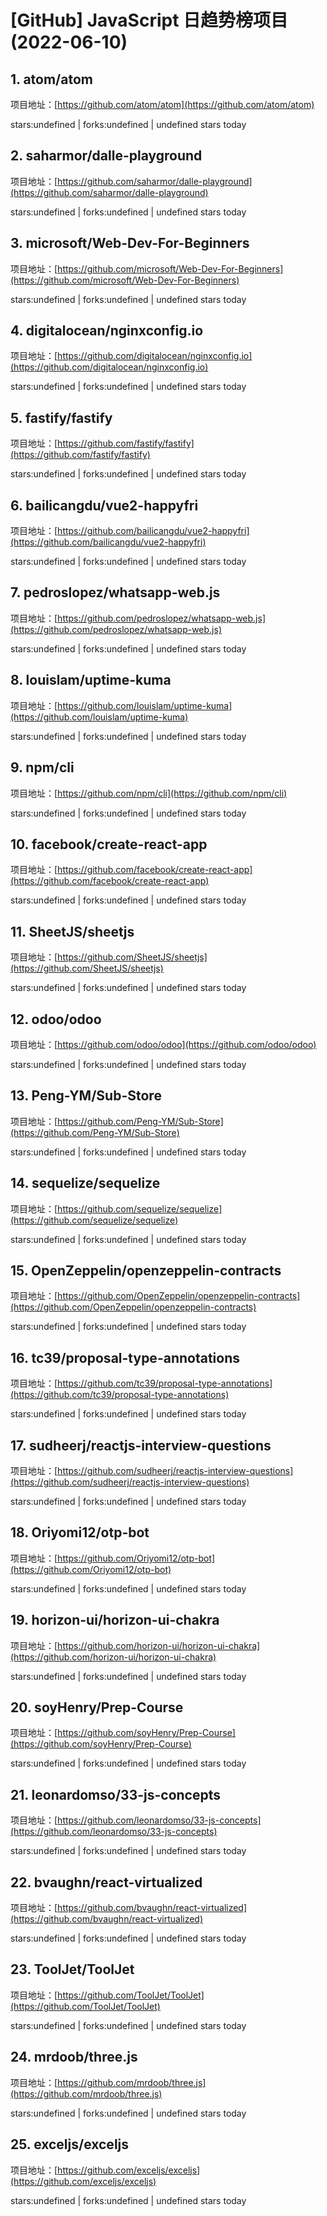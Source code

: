 # [GitHub] JavaScript 日趋势榜项目(2022-06-10)

## 1. atom/atom 

项目地址：[https://github.com/atom/atom](https://github.com/atom/atom)

stars:undefined | forks:undefined | undefined stars today 



## 2. saharmor/dalle-playground 

项目地址：[https://github.com/saharmor/dalle-playground](https://github.com/saharmor/dalle-playground)

stars:undefined | forks:undefined | undefined stars today 



## 3. microsoft/Web-Dev-For-Beginners 

项目地址：[https://github.com/microsoft/Web-Dev-For-Beginners](https://github.com/microsoft/Web-Dev-For-Beginners)

stars:undefined | forks:undefined | undefined stars today 



## 4. digitalocean/nginxconfig.io 

项目地址：[https://github.com/digitalocean/nginxconfig.io](https://github.com/digitalocean/nginxconfig.io)

stars:undefined | forks:undefined | undefined stars today 



## 5. fastify/fastify 

项目地址：[https://github.com/fastify/fastify](https://github.com/fastify/fastify)

stars:undefined | forks:undefined | undefined stars today 



## 6. bailicangdu/vue2-happyfri 

项目地址：[https://github.com/bailicangdu/vue2-happyfri](https://github.com/bailicangdu/vue2-happyfri)

stars:undefined | forks:undefined | undefined stars today 



## 7. pedroslopez/whatsapp-web.js 

项目地址：[https://github.com/pedroslopez/whatsapp-web.js](https://github.com/pedroslopez/whatsapp-web.js)

stars:undefined | forks:undefined | undefined stars today 



## 8. louislam/uptime-kuma 

项目地址：[https://github.com/louislam/uptime-kuma](https://github.com/louislam/uptime-kuma)

stars:undefined | forks:undefined | undefined stars today 



## 9. npm/cli 

项目地址：[https://github.com/npm/cli](https://github.com/npm/cli)

stars:undefined | forks:undefined | undefined stars today 



## 10. facebook/create-react-app 

项目地址：[https://github.com/facebook/create-react-app](https://github.com/facebook/create-react-app)

stars:undefined | forks:undefined | undefined stars today 



## 11. SheetJS/sheetjs 

项目地址：[https://github.com/SheetJS/sheetjs](https://github.com/SheetJS/sheetjs)

stars:undefined | forks:undefined | undefined stars today 



## 12. odoo/odoo 

项目地址：[https://github.com/odoo/odoo](https://github.com/odoo/odoo)

stars:undefined | forks:undefined | undefined stars today 



## 13. Peng-YM/Sub-Store 

项目地址：[https://github.com/Peng-YM/Sub-Store](https://github.com/Peng-YM/Sub-Store)

stars:undefined | forks:undefined | undefined stars today 



## 14. sequelize/sequelize 

项目地址：[https://github.com/sequelize/sequelize](https://github.com/sequelize/sequelize)

stars:undefined | forks:undefined | undefined stars today 



## 15. OpenZeppelin/openzeppelin-contracts 

项目地址：[https://github.com/OpenZeppelin/openzeppelin-contracts](https://github.com/OpenZeppelin/openzeppelin-contracts)

stars:undefined | forks:undefined | undefined stars today 



## 16. tc39/proposal-type-annotations 

项目地址：[https://github.com/tc39/proposal-type-annotations](https://github.com/tc39/proposal-type-annotations)

stars:undefined | forks:undefined | undefined stars today 



## 17. sudheerj/reactjs-interview-questions 

项目地址：[https://github.com/sudheerj/reactjs-interview-questions](https://github.com/sudheerj/reactjs-interview-questions)

stars:undefined | forks:undefined | undefined stars today 



## 18. Oriyomi12/otp-bot 

项目地址：[https://github.com/Oriyomi12/otp-bot](https://github.com/Oriyomi12/otp-bot)

stars:undefined | forks:undefined | undefined stars today 



## 19. horizon-ui/horizon-ui-chakra 

项目地址：[https://github.com/horizon-ui/horizon-ui-chakra](https://github.com/horizon-ui/horizon-ui-chakra)

stars:undefined | forks:undefined | undefined stars today 



## 20. soyHenry/Prep-Course 

项目地址：[https://github.com/soyHenry/Prep-Course](https://github.com/soyHenry/Prep-Course)

stars:undefined | forks:undefined | undefined stars today 



## 21. leonardomso/33-js-concepts 

项目地址：[https://github.com/leonardomso/33-js-concepts](https://github.com/leonardomso/33-js-concepts)

stars:undefined | forks:undefined | undefined stars today 



## 22. bvaughn/react-virtualized 

项目地址：[https://github.com/bvaughn/react-virtualized](https://github.com/bvaughn/react-virtualized)

stars:undefined | forks:undefined | undefined stars today 



## 23. ToolJet/ToolJet 

项目地址：[https://github.com/ToolJet/ToolJet](https://github.com/ToolJet/ToolJet)

stars:undefined | forks:undefined | undefined stars today 



## 24. mrdoob/three.js 

项目地址：[https://github.com/mrdoob/three.js](https://github.com/mrdoob/three.js)

stars:undefined | forks:undefined | undefined stars today 



## 25. exceljs/exceljs 

项目地址：[https://github.com/exceljs/exceljs](https://github.com/exceljs/exceljs)

stars:undefined | forks:undefined | undefined stars today 



